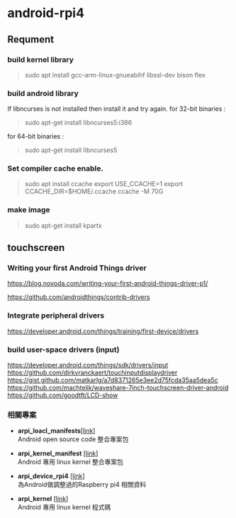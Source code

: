# android-rpi4


## Requment
### build kernel library
> sudo apt install gcc-arm-linux-gnueabihf libssl-dev bison flex

### build android library
If libncurses is not installed then install it and try again.
for 32-bit binaries : 
> sudo apt-get install libncurses5:i386

for 64-bit binaries : 
> sudo apt-get install libncurses5


### Set compiler cache enable.

> sudo apt install ccache
export USE_CCACHE=1
export CCACHE_DIR=$HOME/.ccache
ccache -M 70G


### make image 
> sudo apt-get install kpartx



## touchscreen

### Writing your first Android Things driver
https://blog.novoda.com/writing-your-first-android-things-driver-p1/

https://github.com/androidthings/contrib-drivers

### Integrate peripheral drivers 
https://developer.android.com/things/training/first-device/drivers

###  build user-space drivers (input)
https://developer.android.com/things/sdk/drivers/input
https://github.com/dirkvranckaert/touchinputdisplaydriver
https://gist.github.com/matkarlg/a7d8371265e3ee2d75fcda35aa5dea5c
https://github.com/machtelik/waveshare-7inch-touchscreen-driver-android
https://github.com/goodtft/LCD-show

### 相關專案
-  <b>arpi_loacl_manifests</b>[[link]](https://github.com/02047788a/arpi_loacl_manifests)<br/>
    Android open source code 整合專案包

-  <b>arpi_kernel_manifest</b> [[link]](https://github.com/02047788a/arpi_kernel_manifest)<br/>
    Android 專用 linux kernel  整合專案包

-  <b>arpi_device_rpi4</b> [[link]](https://github.com/02047788a/arpi_device_rpi4)<br/>
    為Android做調整過的Raspberry pi4 相關資料

-  <b>arpi_kernel</b> [[link]](https://github.com/02047788a/arpi_kernel)<br/>
    Android 專用 linux kernel  程式碼